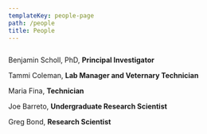 ```yaml
---
templateKey: people-page
path: /people
title: People
---
```

<!--StartFragment-->

![]()

Benjamin Scholl, PhD, **Principal Investigator**

Tammi Coleman, **L﻿ab Manager and Veternary Technician**  

M﻿aria Fina,  **Technician**

J﻿oe Barreto, **U﻿ndergraduate Research Scientist** 

G﻿reg Bond, **Research Scientist**

<!--EndFragment-->